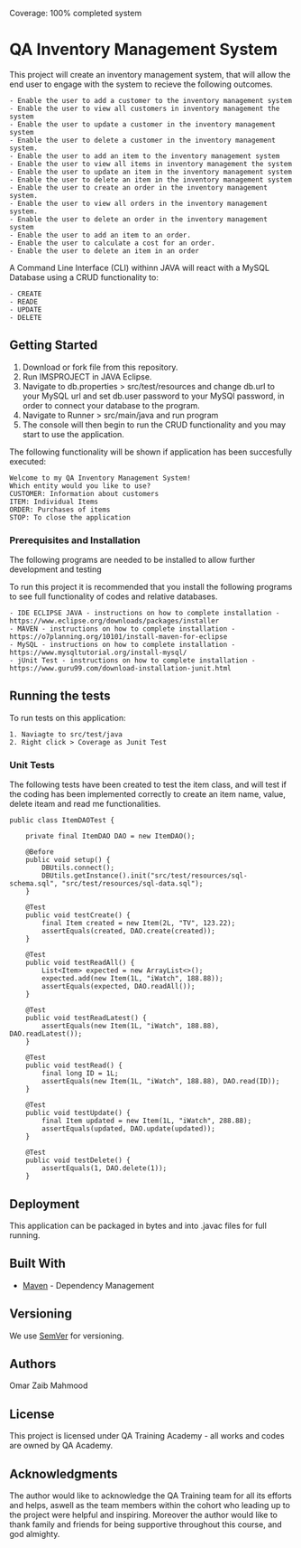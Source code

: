 Coverage: 100% completed system
# QA Inventory Management System

This project will create an inventory management system, that will allow the end user to engage with the system to recieve the following outcomes.

```
- Enable the user to add a customer to the inventory management system
- Enable the user to view all customers in inventory management the system
- Enable the user to update a customer in the inventory management system
- Enable the user to delete a customer in the inventory management system.
- Enable the user to add an item to the inventory management system
- Enable the user to view all items in inventory management the system
- Enable the user to update an item in the inventory management system
- Enable the user to delete an item in the inventory management system
- Enable the user to create an order in the inventory management system.
- Enable the user to view all orders in the inventory management system.
- Enable the user to delete an order in the inventory management system
- Enable the user to add an item to an order.
- Enable the user to calculate a cost for an order.
- Enable the user to delete an item in an order
```

A Command Line Interface (CLI) withinn JAVA will react with a MySQL Database using a CRUD functionality to:

```
- CREATE
- READE
- UPDATE
- DELETE
```

## Getting Started

1. Download or fork file from this repository.
2. Run IMSPROJECT in JAVA Eclipse.
3. Navigate to db.properties > src/test/resources and change db.url to your MySQL url and set db.user password to your MySQl password, in order to connect your database to the program.
4. Navigate to Runner > src/main/java and run program
5. The console will then begin to run the CRUD functionality and you may start to use the application.

The following functionality will be shown if application has been succesfully executed:

```
Welcome to my QA Inventory Management System!
Which entity would you like to use?
CUSTOMER: Information about customers
ITEM: Individual Items
ORDER: Purchases of items
STOP: To close the application
```

### Prerequisites and Installation

The following programs are needed to be installed to allow further development and testing

To run this project it is recommended that you install the following programs to see full functionality of codes and relative databases.

```
- IDE ECLIPSE JAVA - instructions on how to complete installation - https://www.eclipse.org/downloads/packages/installer
- MAVEN - instructions on how to complete installation - https://o7planning.org/10101/install-maven-for-eclipse
- MySQL - instructions on how to complete installation - https://www.mysqltutorial.org/install-mysql/
- jUnit Test - instructions on how to complete installation - https://www.guru99.com/download-installation-junit.html
```

## Running the tests

To run tests on this application:

```
1. Naviagte to src/test/java 
2. Right click > Coverage as Junit Test
```

### Unit Tests 

The following tests have been created to test the item class, and will test if the coding has been implemented correctly to create an item name, value, delete iteam and read me functionalities.

```
public class ItemDAOTest {

	private final ItemDAO DAO = new ItemDAO();

	@Before
	public void setup() {
		DBUtils.connect();
		DBUtils.getInstance().init("src/test/resources/sql-schema.sql", "src/test/resources/sql-data.sql");
	}

	@Test
	public void testCreate() {
		final Item created = new Item(2L, "TV", 123.22);
		assertEquals(created, DAO.create(created));
	}

	@Test
	public void testReadAll() {
		List<Item> expected = new ArrayList<>();
		expected.add(new Item(1L, "iWatch", 188.88));
		assertEquals(expected, DAO.readAll());
	}

	@Test
	public void testReadLatest() {
		assertEquals(new Item(1L, "iWatch", 188.88), DAO.readLatest());
	}

	@Test
	public void testRead() {
		final long ID = 1L;
		assertEquals(new Item(1L, "iWatch", 188.88), DAO.read(ID));
	}

	@Test
	public void testUpdate() {
		final Item updated = new Item(1L, "iWatch", 288.88);
		assertEquals(updated, DAO.update(updated));
	}

	@Test
	public void testDelete() {
		assertEquals(1, DAO.delete(1));
	}
```


## Deployment

This application can be packaged in bytes and into .javac files for full running.

## Built With

* [Maven](https://maven.apache.org/) - Dependency Management

## Versioning

We use [SemVer](http://semver.org/) for versioning.

## Authors

Omar Zaib Mahmood

## License

This project is licensed under QA Training Academy - all works and codes are owned by QA Academy.

## Acknowledgments

The author would like to acknowledge the QA Training team for all its efforts and helps, aswell as the team members within the cohort who leading up to the project were helpful and inspiring. Moreover the author would like to thank family and friends for being supportive throughout this course, and god almighty.
